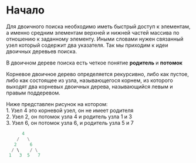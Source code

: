# Начало

Для двоичного поиска необходимо иметь быстрый доступ к элементам, а именно средним элементам верхней и нижней частей массива по отношению к заданному элементу. Иными словами нужен связанный узел который содержит два указателя. Так мы приходим к идеи двоичных деревьев поиска.

В двоичном дереве поиска есть четкое понятие <b>родитель</b> и <b>потомок</b>

Корневое двоичное дерево определяется рекурсивно, либо как пустое, либо как состоящее из узла, называющегося корнем, из которого выходят два корневых двоичных дерева, называющийся левым и правым поддеревом.

Ниже представлен рисунок на котором:  
    1. Узел 4 это корневой узел, он не имеет родителя  
    2. Узел 2, он потомок узла 4 и родитель узла 1 и 3  
    3. Узел 6, он потомок узла 6, и родитель узла 5 и 7

```python
      4
    /   \
   2     6
  / \    / \
 1   3  5   7
```
